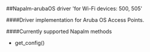 
##Napalm-arubaOS driver 'for Wi-Fi devices: 500, 505' 

####Driver implementation for Aruba OS Access Points.

####Currently supported Napalm methods

- get_config()